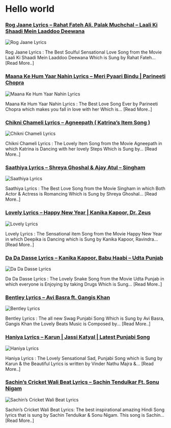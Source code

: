 # Hello world

### [Rog Jaane Lyrics – Rahat Fateh Ali, Palak Muchchal – Laali Ki Shaadi Mein Laaddoo Deewana](http://catchylyrics.net/2017/04/rog-jaane-lyrics/)
![Rog Jaane Lyrics](http://catchylyrics.net/wp-content/uploads/2017/04/Rog-Jaane-Lyrics-768x384.jpg)

Rog Jaane Lyrics : The Best Soulful Sensational Love Song from the Movie Laali Ki Shaadi Mein Laaddoo Deewana
Which is Sung by Rahat Fateh… [Read More..]

### [Maana Ke Hum Yaar Nahin Lyrics – Meri Pyaari Bindu | Parineeti Chopra](http://catchylyrics.net/2017/04/maana-ke-hum-yaar-nahin-lyrics/)
![Maana Ke Hum Yaar Nahin Lyrics](http://catchylyrics.net/wp-content/uploads/2017/04/Maana-Ke-Hum-Yaar-Nahin-768x384.jpg)

Maana Ke Hum Yaar Nahin Lyrics : The Best Love Song Ever by Parineeti Chopra
which makes you fall in love with her Which is… [Read More..]

### [Chikni Chameli Lyrics – Agneepath ( Katrina’s Item Song )](http://catchylyrics.net/2017/04/chikni-chameli-lyrics/)
![Chikni Chameli Lyrics](http://catchylyrics.net/wp-content/uploads/2017/04/Chikni-Chameli-Lyrics-768x384.jpg)

Chikni Chameli Lyrics : The Lovely Item Song from the Movie Agneepath 
in which Katrina is Dancing with her lovely Steps Which is Sung by… [Read More..]

### [Saathiya Lyrics – Shreya Ghoshal & Ajay Atul – Singham](http://catchylyrics.net/2017/04/saathiya-song-lyrics/)
![Saathiya Lyrics](http://catchylyrics.net/wp-content/uploads/2017/04/Saathiya-Lyrics-768x384.jpg)

Saathiya Lyrics : The Best Love Song from the Movie Singham in which Both Actor & Actress
is Romancing Which is Sung by Shreya Ghoshal… [Read More..]

### [Lovely Lyrics – Happy New Year | Kanika Kapoor, Dr. Zeus](http://catchylyrics.net/2017/04/lovely-lyrics/)
![Lovely Lyrics](http://catchylyrics.net/wp-content/uploads/2017/04/Lovely-Lyrics-768x384.jpg)

Lovely Lyrics : The Sensational item Song from the Movie Happy New Year
in which Deepika is Dancing which is Sung by Kanika Kapoor, Ravindra… [Read More..]

### [Da Da Dasse Lyrics – Kanika Kapoor, Babu Haabi – Udta Punjab](http://catchylyrics.net/2017/04/da-da-dasse-lyrics/)
![Da Da Dasse Lyrics](http://catchylyrics.net/wp-content/uploads/2017/04/Da-Da-Dasse-Lyrics-768x384.jpg)

Da Da Dasse Lyrics : The Lovely Snake Song from the Movie Udta Punjab
in which everyone is Enjoying by taking Drugs Which is Sung… [Read More..]

### [Bentley Lyrics – Avi Basra ft. Gangis Khan](http://catchylyrics.net/2017/04/bentley-lyrics/)
![Bentley Lyrics](http://catchylyrics.net/wp-content/uploads/2017/04/BENTLEY-Lyrics-768x384.jpg)

Bentley Lyrics : The all new Swag Punjabi Song Which is Sung by Avi Basra, Gangis Khan 
the Lovely Beats Music is Composed by… [Read More..]

### [Haniya Lyrics – Karun | Jassi Katyal | Latest Punjabi Song](http://catchylyrics.net/2017/04/haniya-lyrics/)
![Haniya Lyrics](http://catchylyrics.net/wp-content/uploads/2017/04/Haniya-Lyrics-768x384.jpg)

Haniya Lyrics : The Lovely Sensational Sad, Punjabi Song which is Sung by Karun & the Beautiful Lyrics
is written by Vinder Nathu Majra &… [Read More..]

### [Sachin’s Cricket Wali Beat Lyrics – Sachin Tendulkar Ft. Sonu Nigam](http://catchylyrics.net/2017/04/sachins-cricket-wali-beat-lyrics/)
![Sachin’s Cricket Wali Beat Lyrics](http://catchylyrics.net/wp-content/uploads/2017/04/Sachins-Cricket-Wali-Beat-Lyrics-768x384.jpg)

Sachin’s Cricket Wali Beat Lyrics: The best inspirational amazing Hindi Song lyrics
that is sung by Sachin Tendulkar & Sonu Nigam. This song is Sachin… [Read More..]

